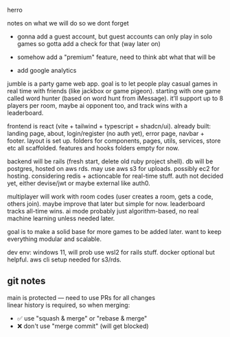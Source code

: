 herro

notes on what we will do so we dont forget

- gonna add a guest account, but guest accounts can only play in solo games so gotta add a check for that (way later on)

- somehow add a "premium" feature, need to think abt what that will be

- add google analytics

jumble is a party game web app. goal is to let people play casual games in real time with friends (like jackbox or game pigeon). starting with one game called word hunter (based on word hunt from iMessage). it’ll support up to 8 players per room, maybe ai opponent too, and track wins with a leaderboard.

frontend is react (vite + tailwind + typescript + shadcn/ui). already built: landing page, about, login/register (no auth yet), error page, navbar + footer. layout is set up. folders for components, pages, utils, services, store etc all scaffolded. features and hooks folders empty for now.

backend will be rails (fresh start, delete old ruby project shell). db will be postgres, hosted on aws rds. may use aws s3 for uploads. possibly ec2 for hosting. considering redis + actioncable for real-time stuff. auth not decided yet, either devise/jwt or maybe external like auth0.

multiplayer will work with room codes (user creates a room, gets a code, others join). maybe improve that later but simple for now. leaderboard tracks all-time wins. ai mode probably just algorithm-based, no real machine learning unless needed later.

goal is to make a solid base for more games to be added later. want to keep everything modular and scalable.

dev env: windows 11, will prob use wsl2 for rails stuff. docker optional but helpful. aws cli setup needed for s3/rds.

## git notes

main is protected — need to use PRs for all changes  
linear history is required, so when merging:
- ✅ use "squash & merge" or "rebase & merge"
- ❌ don't use "merge commit" (will get blocked)
